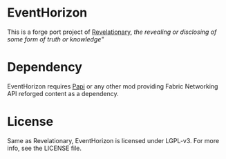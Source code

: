 # EventHorizon
This is a forge port project of [Revelationary](https://github.com/DaFuqs/Revelationary), _the revealing or disclosing of some form of truth or knowledge"_
# Dependency
EventHorizon requires [Papi](https://github.com/MCTeamPotato/Papi) or any other mod providing Fabric Networking API reforged content as a dependency.
# License
Same as Revelationary, EventHorizon is licensed under LGPL-v3. For more info, see the LICENSE file.